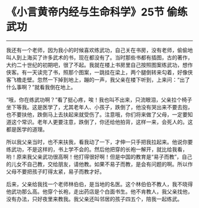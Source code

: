 # 《小言黄帝内经与生命科学》25节 偷练武功

------

我还有一个老师，因为我小的时候喜欢练武功，自己关在书房，没有老师，偷偷地叫人到上海买了许多武术的书，现在都没有了。当时那些书都有插图，古的著作，大约二十世纪的初期吧，很了不起。我就在楼上书房里自己按照图案练武功，想作侠客。有一天读完了书，照那个图案，一跳挂在梁上，两个腿倒转来勾着，好像侠客飞檐走壁。忽然一下掉到地上，蹦的一声，我父亲在楼下听到，上来问：“出了什么事啊？”就看我倒在地上。

“哦，你在练武功啊？”看了挺心疼，唉！我也叫不出来，只流眼泪，父亲拉个椅子坐下等我。这是医学了，尤其老年人、小孩子，跌倒了，他没有哭出来不要去抱，也不要扶他，跌倒马上去扶起来就受伤了。注意哦，你们将来做了父母，一定要知道这个常识。老年人更要注意，跌倒了，你还给他拍背，这样一来，会死人的。这都是医学的道理。

所以我父亲当时，也不来扶我，看我动了一下，才伸一只手把我拉起来。他说你要练武功，不是这样的，书上学不会的。然后他把穿的长袍一解开，就比给我看，哟！原来我父亲武功很高啊！他打得很好啊！但是中国的教育是“易子而教”，自己的儿女不自己教，交给朋友，请他教。如果不易子而教，是会有问题的啊。所以作父母不要把孩子盯得太紧，易子而教才好。

后来，父亲给我找一个老师林伯伯，是当地的名医。这个林伯伯不教人，我不晓得他武功那么高。他穿个长袍，走出药店是个白面书生。他不肯教人，我父亲找他，没有办法，只好夜里来教我。我父亲还叫邻居的孩子四五个，陪我一起练武。